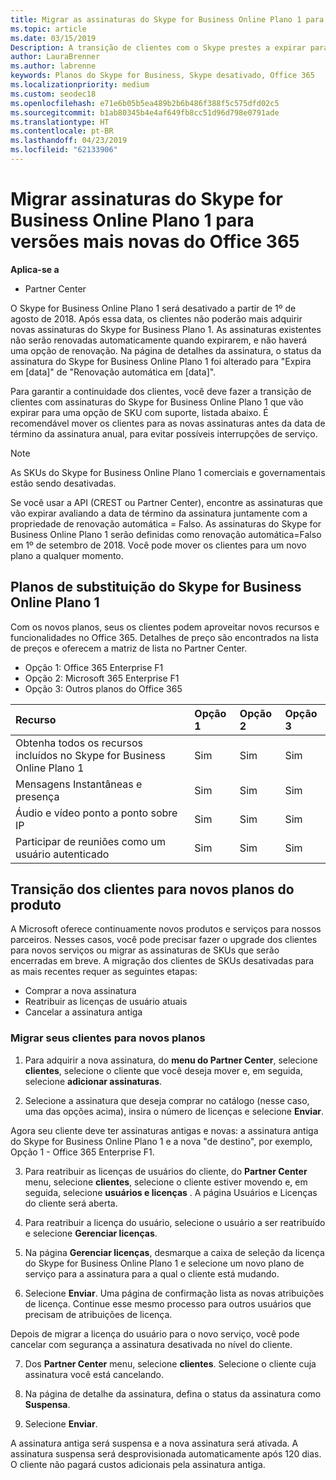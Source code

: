 ```yaml
---
title: Migrar as assinaturas do Skype for Business Online Plano 1 para versões mais recentes do Office 365 | Partner Center
ms.topic: article
ms.date: 03/15/2019
Description: A transição de clientes com o Skype prestes a expirar para assinaturas de negócios Online plano 1 para uma opção de SKU com suporte. É recomendável mover os clientes para novas assinaturas antes da data de término da assinatura anual.
author: LauraBrenner
ms.author: labrenne
keywords: Planos do Skype for Business, Skype desativado, Office 365
ms.localizationpriority: medium
ms.custom: seodec18
ms.openlocfilehash: e71e6b05b5ea489b2b6b486f388f5c575dfd02c5
ms.sourcegitcommit: b1ab80345b4e4af649fb8cc51d96d798e0791ade
ms.translationtype: HT
ms.contentlocale: pt-BR
ms.lasthandoff: 04/23/2019
ms.locfileid: "62133906"
---
```

# <a name="migrate-skype-for-business-online-plan-1-subscriptions-to-newer-office-365-versions"></a>Migrar assinaturas do Skype for Business Online Plano 1 para versões mais novas do Office 365

**Aplica-se a**

- Partner Center

O Skype for Business Online Plano 1 será desativado a partir de 1º de agosto de 2018. Após essa data, os clientes não poderão mais adquirir novas assinaturas do Skype for Business Plano 1. As assinaturas existentes não serão renovadas automaticamente quando expirarem, e não haverá uma opção de renovação. Na página de detalhes da assinatura, o status da assinatura do Skype for Business Online Plano 1 foi alterado para "Expira em [data]" de "Renovação automática em [data]".  

Para garantir a continuidade dos clientes, você deve fazer a transição de clientes com assinaturas do Skype for Business Online Plano 1 que vão expirar para uma opção de SKU com suporte, listada abaixo. É recomendável mover os clientes para as novas assinaturas antes da data de término da assinatura anual, para evitar possíveis interrupções de serviço. 

>[!NOTE]
>As SKUs do Skype for Business Online Plano 1 comerciais e governamentais estão sendo desativadas.

Se você usar a API (CREST ou Partner Center), encontre as assinaturas que vão expirar avaliando a data de término da assinatura juntamente com a propriedade de renovação automática = Falso. As assinaturas do Skype for Business Online Plano 1 serão definidas como renovação automática=Falso em 1º de setembro de 2018. Você pode mover os clientes para um novo plano a qualquer momento. 

## <a name="skype-for-business-online-plan-1-replacement-plans"></a>Planos de substituição do Skype for Business Online Plano 1

Com os novos planos, seus os clientes podem aproveitar novos recursos e funcionalidades no Office 365. Detalhes de preço são encontrados na lista de preços e oferecem a matriz de lista no Partner Center. 

- Opção 1: Office 365 Enterprise F1
- Opção 2: Microsoft 365 Enterprise F1
- Opção 3: Outros planos do Office 365

|**Recurso**    |**Opção 1**   |**Opção 2**   |**Opção 3**   |
|:-----------------|:-----------------|:-------------|:------------|
|Obtenha todos os recursos incluídos no Skype for Business Online Plano 1|Sim   |Sim   |Sim   |
|Mensagens Instantâneas e presença |Sim   |Sim   |Sim   |
|Áudio e vídeo ponto a ponto sobre IP|Sim   |Sim   |Sim   
|Participar de reuniões como um usuário autenticado| Sim   |Sim   |Sim   |

## <a name="transition-customers-to-new-product-plans"></a>Transição dos clientes para novos planos do produto

A Microsoft oferece continuamente novos produtos e serviços para nossos parceiros. Nesses casos, você pode precisar fazer o upgrade dos clientes para novos serviços ou migrar as assinaturas de SKUs que serão encerradas em breve. A migração dos clientes de SKUs desativadas para as mais recentes requer as seguintes etapas:

- Comprar a nova assinatura
- Reatribuir as licenças de usuário atuais
- Cancelar a assinatura antiga

### <a name="migrate-your-customers-to-new-plans"></a>Migrar seus clientes para novos planos

1. Para adquirir a nova assinatura, do **menu do Partner Center**, selecione **clientes**, selecione o cliente que você deseja mover e, em seguida, selecione **adicionar assinaturas**.

2. Selecione a assinatura que deseja comprar no catálogo (nesse caso, uma das opções acima), insira o número de licenças e selecione **Enviar**. 

Agora seu cliente deve ter assinaturas antigas e novas: a assinatura antiga do Skype for Business Online Plano 1 e a nova "de destino", por exemplo, Opção 1 - Office 365 Enterprise F1.

3. Para reatribuir as licenças de usuários do cliente, do **Partner Center** menu, selecione **clientes**, selecione o cliente estiver movendo e, em seguida, selecione **usuários e licenças** . A página Usuários e Licenças do cliente será aberta.

4. Para reatribuir a licença do usuário, selecione o usuário a ser reatribuído e selecione **Gerenciar licenças**.

5. Na página **Gerenciar licenças**, desmarque a caixa de seleção da licença do Skype for Business Online Plano 1 e selecione um novo plano de serviço para a assinatura para a qual o cliente está mudando.

6. Selecione **Enviar**. Uma página de confirmação lista as novas atribuições de licença. Continue esse mesmo processo para outros usuários que precisam de atribuições de licença.

Depois de migrar a licença do usuário para o novo serviço, você pode cancelar com segurança a assinatura desativada no nível do cliente.

7. Dos **Partner Center** menu, selecione **clientes**. Selecione o cliente cuja assinatura você está cancelando.

8. Na página de detalhe da assinatura, defina o status da assinatura como **Suspensa**.

9. Selecione **Enviar**.

A assinatura antiga será suspensa e a nova assinatura será ativada. A assinatura suspensa será desprovisionada automaticamente após 120 dias. O cliente não pagará custos adicionais pela assinatura antiga.

